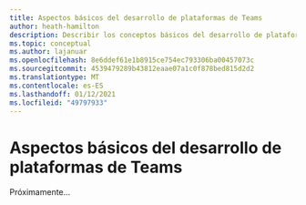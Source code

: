```yaml
---
title: Aspectos básicos del desarrollo de plataformas de Teams
author: heath-hamilton
description: Describir los conceptos básicos del desarrollo de plataformas de Teams.
ms.topic: conceptual
ms.author: lajanuar
ms.openlocfilehash: 8e6ddef61e1b8915ce754ec793306ba00457073c
ms.sourcegitcommit: 4539479289b43812eaae07a1c0f878bed815d2d2
ms.translationtype: MT
ms.contentlocale: es-ES
ms.lasthandoff: 01/12/2021
ms.locfileid: "49797933"
---
```

# <a name="teams-platform-development-fundamentals"></a>Aspectos básicos del desarrollo de plataformas de Teams

Próximamente...
